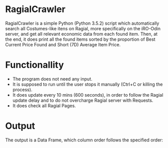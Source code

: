 # RagialCrawler
RagialCrawler is a simple Python (Python 3.5.2) script which automatically search all Costumes-like itens on Ragial, more specifically on the iRO-Odin server, and get all relevant economic data from each found item. Then, at the end, it does print all the found items sorted by the proportion of Best Current Price Found and Short (7D) Average Item Price.

# Functionallity
- The program does not need any input. 
- It is supposed to run until the user stops it manually (Ctrl+C or killing the process). 
- It does update every 10 mins (600 seconds), in order to follow the Ragial update delay and to do not overcharge Ragial server with Requests.
- It does check all Ragial Pages.

# Output
The output is a Data Frame, which column order follows the specified order:
